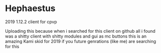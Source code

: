 # Hephaestus
2019 1.12.2 client for cpvp


Uploading this because when i searched for this client on github all i found was a shitty client with shitty modules and gui as mc buttons
this is an amazing Kami skid for 2019 if you future genrations (like me) are searching for this
